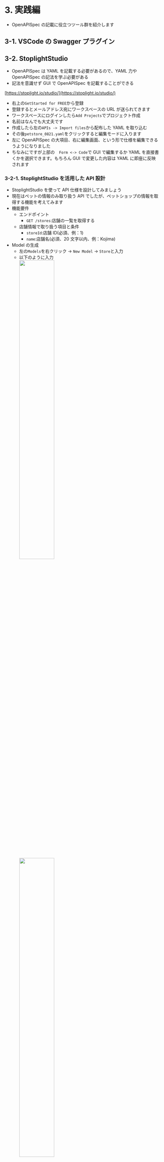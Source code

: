 # 3. 実践編

- OpenAPISpec の記載に役立つツール群を紹介します

## 3-1. VSCode の Swagger プラグイン

## 3-2. StoplightStudio

- OpenAPISpec は YAML を記載する必要があるので、YAML 力や OpenAPISpec の記法を学ぶ必要がある
- 記法を意識せず GUI で OpenAPISpec を記載することができる

[https://stoplight.io/studio/](https://stoplight.io/studio/)

- 右上の`GetStarted for FREE`から登録
- 登録するとメールアドレス宛にワークスペースの URL が送られてきます
- ワークスペースにログインしたら`Add Projects`でプロジェクト作成
- 名前はなんでも大丈夫です
- 作成したら左の`APIs -> Import files`から配布した YAML を取り込む
- その後`petstore_0821.yaml`をクリックすると編集モードに入ります
- 左に OpenAPISpec の大項目、右に編集画面、という形で仕様を編集できるうようになりました
- ちなみにですが上部の　`Form <-> Code`で GUI で編集するか YAML を直接書くかを選択できます。もちろん GUI で変更した内容は YAML に即座に反映されます

### 3-2-1. StoplightStudio を活用した API 設計

- StoplightStudio を使って API 仕様を設計してみましょう
- 現在はペットの情報のみ取り扱う API でしたが、ペットショップの情報を取得する機能を考えてみます
- 機能要件
  - エンドポイント
    - `GET /stores`:店舗の一覧を取得する
  - 店舗情報で取り扱う項目と条件
    - `storeId`:店舗 ID(必須、例：1)
    - `name`:店舗名(必須、20 文字以内、例：Kojima)
- Model の生成
  - 左の`Models`を右クリック -> `New Model` -> `Store`と入力
  - 以下のように入力<br>
    <img src="/images/store1.png" width="50%"><br>
    <img src="/images/store2.png" width="50%"><br>
    <img src="/images/store3.png" width="50%"><br>
- 同じく`Models`を右クリック -> `New Model` -> `Stores`と入力
  - 以下のように入力<br>
    <img src="/images/stores1.png" width="50%"><br>
    <img src="/images/stores2.png" width="50%"><br>
- エンドポイントの生成
  - 左の`Paths`を右クリック -> `New Path` -> `/stores`と入力
  - 以下のように入力<br>
    <img src="/images/stores3.png" width="50%"><br>
    <img src="/images/stores4.png" width="50%">

### 3-2-2. StoplightStudio で API 起動

- API が設計できたら意図した設計になっているか確認しましょう
- StoplightStudio の編集画面左上の`Publish`をクリック
- `Project pushed to workspace`が出力されれば OK です
- そのまま`Back to workspace`をクリック
- 以下のように MockServer の URL が表示されていますね？YAML を Publish することで MockServer を起動してくれます。先述の Prism が YAML の Publish をトリガーに動いてくれるイメージです
  <img src="/images/mock.png" width="50%">
- `https://MockServerのURL/stores`にアクセスしてみましょう。先ほどエンドポイントを設計した時に example に記載した出力例が表示されます

## 3-3. Prism

- モックサーバを起動する際、YAML から OpenAPIGenerator でコードを生成し、ローカルで起動する必要がありました
- Prism 使うとコード清正を経由せず、直接モックサーバを起動できます
-

## まとめ

- xxx
